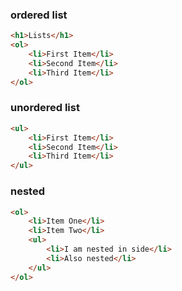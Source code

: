 ### ordered list
```html
<h1>Lists</h1>
<ol>
    <li>First Item</li>
    <li>Second Item</li>
    <li>Third Item</li>
</ol>
```
### unordered list
```html
<ul>
    <li>First Item</li>
    <li>Second Item</li>
    <li>Third Item</li>
</ul>
```
### nested
```html
<ol>
    <li>Item One</li>
    <li>Item Two</li>
    <ul>
        <li>I am nested in side</li>
        <li>Also nested</li>
    </ul>
</ol>
```
